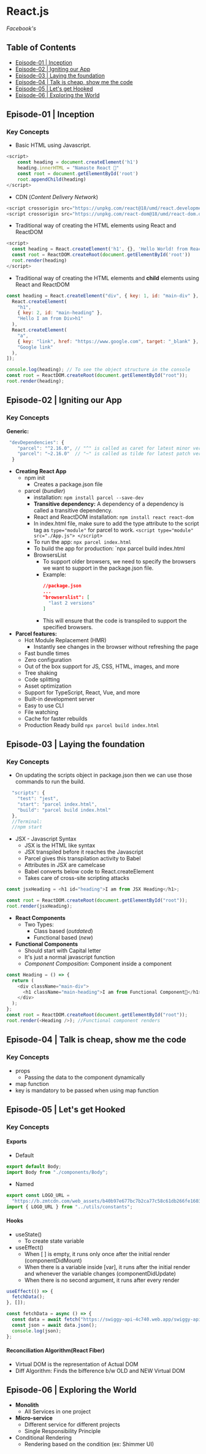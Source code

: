 # React.js

_Facebook's_

## Table of Contents

- [Episode-01 | Inception](#episode-01--inception)
- [Episode-02 | Igniting our App](#episode-02--igniting-our-app)
- [Episode-03 | Laying the foundation](#Episode-03--Laying-the-foundation)
- [Episode-04 | Talk is cheap, show me the code](Episode-04-Talk-is-cheap-show-me-the-code)
- [Episode-05 | Let's get Hooked](Episode-05-Lets-get-Hooked)
- [Episode-06 | Exploring the World](#episode-06--exploring-the-world)

## Episode-01 | Inception

### Key Concepts

- Basic HTML using Javascript.

```Javascript
<script>
    const heading = document.createElement('h1')
    heading.innerHTML = "Namaste React 🚀"
    const root = document.getElementById('root')
    root.appendChild(heading)
</script>
```

- CDN (_Content Delivery Network_)

```javascript
<script crossorigin src="https://unpkg.com/react@18/umd/react.development.js"></script>
<script crossorigin src="https://unpkg.com/react-dom@18/umd/react-dom.development.js"></script>
```

- Traditional way of creating the HTML elements using React and ReactDOM

```javascript
<script>
  const heading = React.createElement('h1', {}, 'Hello World! from React🚀')
  const root = ReactDOM.createRoot(document.getElementById('root'))
  root.render(heading)
</script>
```

- Traditional way of creating the HTML elements and **child** elements using React and ReactDOM

```javascript
const heading = React.createElement("div", { key: 1, id: "main-div" }, [
  React.createElement(
    "h1",
    { key: 2, id: "main-heading" },
    "Hello I am from Div>h1"
  ),
  React.createElement(
    "a",
    { key: "link", href: "https://www.google.com", target: "_blank" },
    "Google link"
  ),
]);

console.log(heading); // To see the object structure in the console
const root = ReactDOM.createRoot(document.getElementById("root"));
root.render(heading);
```

## Episode-02 | Igniting our App

### Key Concepts

**Generic:**

```javascript
 "devDependencies": {
    "parcel": "^2.16.0", // "^" is called as caret for latest minor version
    "parcel": "~2.16.0"  // "~" is called as tilde for latest patch version
  }
```

- **Creating React App**
  - npm init
    - Creates a package.json file
  - parcel (_bundler_)
    - installation: `npm install parcel --save-dev`
    - **Transitive dependency:** A dependency of a dependency is called a transitive dependency.
    - React and ReactDOM installation: `npm install react react-dom`
    - In index.html file, make sure to add the type attribute to the script tag as `type="module"` for parcel to work. `<script type="module" src="./App.js"> </script>`
    - To run the app: `npx parcel index.html`
    - To build the app for production: `npx parcel build index.html
    - BrowsersList
      - To support older browsers, we need to specify the browsers we want to support in the package.json file.
      - Example:
        ```json
        //package.json
        ...
        "browserslist": [
          "last 2 versions"
        ]
        ```
      - This will ensure that the code is transpiled to support the specified browsers.
- **Parcel features:**
  - Hot Module Replacement (HMR)
    - Instantly see changes in the browser without refreshing the page
  - Fast bundle times
  - Zero configuration
  - Out of the box support for JS, CSS, HTML, images, and more
  - Tree shaking
  - Code splitting
  - Asset optimization
  - Support for TypeScript, React, Vue, and more
  - Built-in development server
  - Easy to use CLI
  - File watching
  - Cache for faster rebuilds
  - Production Ready build `npx parcel build index.html`

## Episode-03 | Laying the foundation

### Key Concepts

- On updating the scripts object in package.json then we can use those commands to run the build.

```js
  "scripts": {
    "test": "jest",
    "start": "parcel index.html",
    "build": "parcel build index.html"
  },
  //Terminal:
  //npm start
```

- JSX - Javascript Syntax
  - JSX is the HTML like syntax
  - JSX transpiled before it reaches the Javascript
  - Parcel gives this transpilation activity to Babel
  - Attributes in JSX are camelcase
  - Babel converts below code to React.createElement
  - Takes care of cross-site scripting attacks

```js
const jsxHeading = <h1 id="heading">I am from JSX Heading</h1>;

const root = ReactDOM.createRoot(document.getElementById("root"));
root.render(jsxHeading);
```

- **React Components**
  - Two Types:
    - Class based (_outdated_)
    - Functional based (_new_)
- **Functional Components**
  - Should start with Capital letter
  - It's just a normal javascript function
  - _Component Composition_: Component inside a component

```js
const Heading = () => {
  return (
    <div className="main-div">
      <h1 className="main-heading">I am from Functional Component🚀</h1>
    </div>
  );
};
const root = ReactDOM.createRoot(document.getElementById("root"));
root.render(<Heading />); //Functional component renders
```

## Episode-04 | Talk is cheap, show me the code

### Key Concepts

- props
  - Passing the data to the component dynamically
- map function
- key is mandatory to be passed when using map function

## Episode-05 | Let's get Hooked

### Key Concepts

#### **Exports**

- Default

```js
export default Body;
import Body from "./components/Body";
```

- Named

```js
export const LOGO_URL =
  "https://b.zmtcdn.com/web_assets/b40b97e677bc7b2ca77c58c61db266fe1603954218.png";
import { LOGO_URL } from "../utils/constants";
```

#### **Hooks**

- useState()
  - To create state variable
- useEffect()
  - When [ ] is empty, it runs only once after the initial render (componentDidMount)
  - When there is a variable inside [var], it runs after the initial render and whenever the variable changes (componentDidUpdate)
  - When there is no second argument, it runs after every render

```js
useEffect(() => {
  fetchData();
}, []);

const fetchData = async () => {
  const data = await fetch("https://swiggy-api-4c740.web.app/swiggy-api.json");
  const json = await data.json();
  console.log(json);
};
```

#### **Reconciliation Algorithm(React Fiber)**

- Virtual DOM is the representation of Actual DOM
- Diff Algorithm: Finds the bifference b/w OLD and NEW Virtual DOM

## Episode-06 | Exploring the World

- **Monolith**
  - All Services in one project
- **Micro-service**
  - Different service for different projects
  - Single Responsibility Principle
- Conditional Rendering
  - Rendering based on the condition (ex: Shimmer UI)
